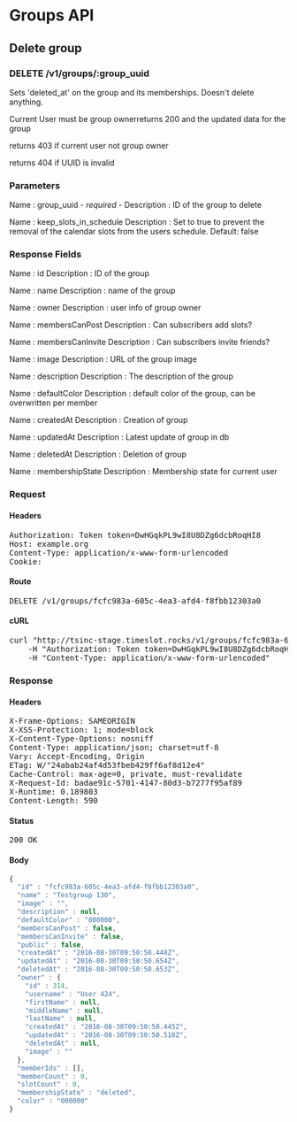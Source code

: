 # Groups API

## Delete group

### DELETE /v1/groups/:group_uuid

Sets &#39;deleted_at&#39; on the group and its memberships. Doesn&#39;t delete anything.

Current User must be group ownerreturns 200 and the updated data for the group

returns 403 if current user not group owner

returns 404 if UUID is invalid

### Parameters

Name : group_uuid *- required -*
Description : ID of the group to delete

Name : keep_slots_in_schedule
Description : Set to true to prevent the removal of the calendar slots from the users schedule. Default: false


### Response Fields

Name : id
Description : ID of the group

Name : name
Description : name of the group

Name : owner
Description : user info of group owner

Name : membersCanPost
Description : Can subscribers add slots?

Name : membersCanInvite
Description : Can subscribers invite friends?

Name : image
Description : URL of the group image

Name : description
Description : The description of the group

Name : defaultColor
Description : default color of the group, can be overwritten per member

Name : createdAt
Description : Creation of group

Name : updatedAt
Description : Latest update of group in db

Name : deletedAt
Description : Deletion of group

Name : membershipState
Description : Membership state for current user

### Request

#### Headers

<pre>Authorization: Token token=DwHGqkPL9wI8U8DZg6dcbRoqHI8
Host: example.org
Content-Type: application/x-www-form-urlencoded
Cookie: </pre>

#### Route

<pre>DELETE /v1/groups/fcfc983a-605c-4ea3-afd4-f8fbb12303a0</pre>

#### cURL

<pre class="request">curl &quot;http://tsinc-stage.timeslot.rocks/v1/groups/fcfc983a-605c-4ea3-afd4-f8fbb12303a0&quot; -d &#39;&#39; -X DELETE \
	-H &quot;Authorization: Token token=DwHGqkPL9wI8U8DZg6dcbRoqHI8&quot; \
	-H &quot;Content-Type: application/x-www-form-urlencoded&quot;</pre>

### Response

#### Headers

<pre>X-Frame-Options: SAMEORIGIN
X-XSS-Protection: 1; mode=block
X-Content-Type-Options: nosniff
Content-Type: application/json; charset=utf-8
Vary: Accept-Encoding, Origin
ETag: W/&quot;24abab24af4d53fbeb429ff6af8d12e4&quot;
Cache-Control: max-age=0, private, must-revalidate
X-Request-Id: badae91c-5701-4147-80d3-b7277f95af89
X-Runtime: 0.189803
Content-Length: 590</pre>

#### Status

<pre>200 OK</pre>

#### Body

```javascript
{
  "id" : "fcfc983a-605c-4ea3-afd4-f8fbb12303a0",
  "name" : "Testgroup 130",
  "image" : "",
  "description" : null,
  "defaultColor" : "000000",
  "membersCanPost" : false,
  "membersCanInvite" : false,
  "public" : false,
  "createdAt" : "2016-08-30T09:50:50.448Z",
  "updatedAt" : "2016-08-30T09:50:50.654Z",
  "deletedAt" : "2016-08-30T09:50:50.653Z",
  "owner" : {
    "id" : 314,
    "username" : "User 424",
    "firstName" : null,
    "middleName" : null,
    "lastName" : null,
    "createdAt" : "2016-08-30T09:50:50.445Z",
    "updatedAt" : "2016-08-30T09:50:50.510Z",
    "deletedAt" : null,
    "image" : ""
  },
  "memberIds" : [],
  "memberCount" : 0,
  "slotCount" : 0,
  "membershipState" : "deleted",
  "color" : "000000"
}
```
